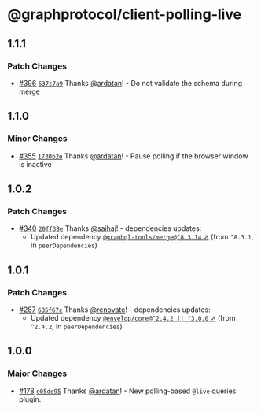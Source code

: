 # @graphprotocol/client-polling-live

## 1.1.1

### Patch Changes

- [#396](https://github.com/graphprotocol/graph-client/pull/396) [`637c7a9`](https://github.com/graphprotocol/graph-client/commit/637c7a9884ee05effc8aef7c82d5545a594930e7) Thanks [@ardatan](https://github.com/ardatan)! - Do not validate the schema during merge

## 1.1.0

### Minor Changes

- [#355](https://github.com/graphprotocol/graph-client/pull/355) [`1730b2e`](https://github.com/graphprotocol/graph-client/commit/1730b2e3a971e68a9a36ddc9d8d503e6f730eda4) Thanks [@ardatan](https://github.com/ardatan)! - Pause polling if the browser window is inactive

## 1.0.2

### Patch Changes

- [#340](https://github.com/graphprotocol/graph-client/pull/340) [`20ff38e`](https://github.com/graphprotocol/graph-client/commit/20ff38ee9c9dc6b3e384a4bd10f20c090b80cb6b) Thanks [@saihaj](https://github.com/saihaj)! - dependencies updates:
  - Updated dependency [`@graphql-tools/merge@^8.3.14` ↗︎](https://www.npmjs.com/package/@graphql-tools/merge/v/8.3.14) (from `^8.3.1`, in `peerDependencies`)

## 1.0.1

### Patch Changes

- [#287](https://github.com/graphprotocol/graph-client/pull/287) [`685f67c`](https://github.com/graphprotocol/graph-client/commit/685f67cf531316296fbc8825a9965c47711429e5) Thanks [@renovate](https://github.com/apps/renovate)! - dependencies updates:
  - Updated dependency [`@envelop/core@^2.4.2 || ^3.0.0` ↗︎](https://www.npmjs.com/package/@envelop/core/v/2.4.2) (from `^2.4.2`, in `peerDependencies`)

## 1.0.0

### Major Changes

- [#178](https://github.com/graphprotocol/graph-client/pull/178) [`e05de95`](https://github.com/graphprotocol/graph-client/commit/e05de95d68e8fb25e3f81dfeba785b8f57d5f802) Thanks [@ardatan](https://github.com/ardatan)! - New polling-based `@live` queries plugin.
